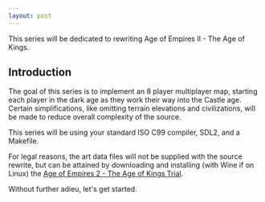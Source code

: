 ```yaml
---
layout: post
---
```


This series will be dedicated to rewriting Age of Empires II - The Age of Kings.

## Introduction

The goal of this series is to implement an 8 player multiplayer map, starting each player in the dark age as they
work their way into the Castle age. Certain simplifications, like omitting terrain elevations and civilizations,
will be made to reduce overall complexity of the source.

This series will be using your standard ISO C99 compiler, SDL2, and a Makefile.

For legal reasons, the art data files will not be supplied with the source rewrite, but can be attained
by downloading and installing (with Wine if on Linux) the [Age of Empires 2 - The Age of Kings Trial](https://archive.org/download/AgeofEmpiresIITheAgeofKings_1020/AoE2demo.zip).

Without further adieu, let's get started.
